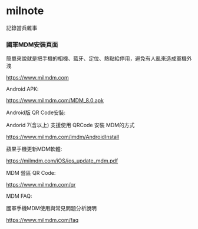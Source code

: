 # milnote

記錄當兵雜事

### 國軍MDM安裝頁面

簡單來說就是把手機的相機、藍牙、定位、熱點給停用，避免有人亂來造成軍機外洩

https://www.milmdm.com

Android APK:

https://www.milmdm.com/MDM_8.0.apk

Android版 QR Code安裝:

Andorid 7(含以上) 支援使用 QRCode 安裝 MDM的方式

https://www.milmdm.com/imdm/AndroidInstall

蘋果手機更新MDM軟體:

https://milmdm.com/iOS/ios_update_mdm.pdf

MDM 營區 QR Code:

https://www.milmdm.com/qr

MDM FAQ:

國軍手機MDM使用與常見問題分析說明

https://www.milmdm.com/faq

